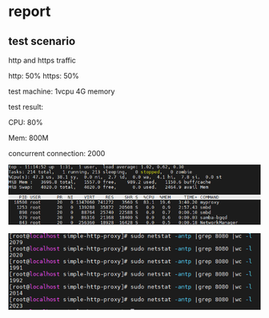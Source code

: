 # report

## test scenario
http and https traffic

http: 50%
https: 50%

test machine: 1vcpu 4G memory


test result:

CPU: 80%

Mem: 800M

concurrent connection: 2000

![cpu](./pic/performance.png)

![connection](./pic/performance2.png)
